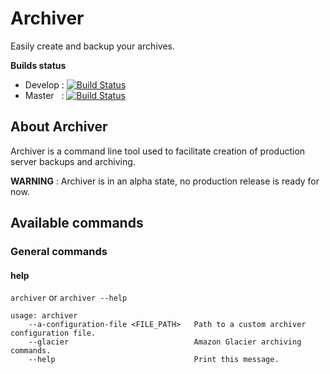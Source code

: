 # Archiver

Easily create and backup your archives.

**Builds status**
 * Develop : [![Build Status](https://secure.travis-ci.org/gomoob/archiver.png?branch=develop)](http://travis-ci.org/gomoob/archiver)
 * Master &nbsp; : [![Build Status](https://secure.travis-ci.org/gomoob/archiver.png?branch=master)](http://travis-ci.org/gomoob/archiver)

## About Archiver

Archiver is a command line tool used to facilitate creation of production server backups and archiving. 

**WARNING** : Archiver is in an alpha state, no production release is ready for now. 

## Available commands

### General commands

#### help

`archiver` or `archiver --help`

```
usage: archiver
    --a-configuration-file <FILE_PATH>   Path to a custom archiver configuration file.
    --glacier                            Amazon Glacier archiving commands.
    --help                               Print this message.
```

